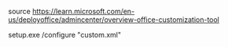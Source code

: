 source https://learn.microsoft.com/en-us/deployoffice/admincenter/overview-office-customization-tool


 setup.exe /configure "custom.xml"
